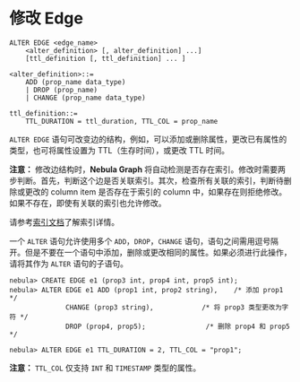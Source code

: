 # 修改 Edge

```ngql
ALTER EDGE <edge_name>
    <alter_definition> [, alter_definition] ...]
    [ttl_definition [, ttl_definition] ... ]

<alter_definition>::=
    ADD (prop_name data_type)
    | DROP (prop_name)
    | CHANGE (prop_name data_type)

ttl_definition::=
    TTL_DURATION = ttl_duration, TTL_COL = prop_name
```

`ALTER EDGE` 语句可改变边的结构，例如，可以添加或删除属性，更改已有属性的类型，也可将属性设置为 TTL（生存时间），或更改 TTL 时间。

**注意：** 修改边结构时，**Nebula Graph** 将自动检测是否存在索引。修改时需要两步判断。首先，判断这个边是否关联索引。其次，检查所有关联的索引，判断待删除或更改的 column item 是否存在于索引的 column 中，如果存在则拒绝修改。如果不存在，即使有关联的索引也允许修改。

请参考[索引文档](index.md)了解索引详情。

一个 `ALTER` 语句允许使用多个 `ADD`，`DROP`，`CHANGE` 语句，语句之间需用逗号隔开。但是不要在一个语句中添加，删除或更改相同的属性。如果必须进行此操作，请将其作为 `ALTER` 语句的子语句。

```ngql
nebula> CREATE EDGE e1 (prop3 int, prop4 int, prop5 int);
nebula> ALTER EDGE e1 ADD (prop1 int, prop2 string),    /* 添加 prop1 */
              CHANGE (prop3 string),            /* 将 prop3 类型更改为字符 */
              DROP (prop4, prop5);               /* 删除 prop4 和 prop5 */

nebula> ALTER EDGE e1 TTL_DURATION = 2, TTL_COL = "prop1";
```

**注意：** `TTL_COL` 仅支持 `INT` 和 `TIMESTAMP` 类型的属性。
